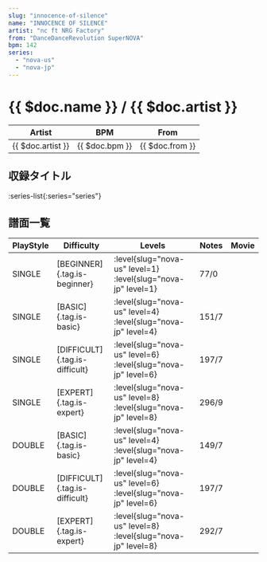 ```yaml
---
slug: "innocence-of-silence"
name: "INNOCENCE OF SILENCE"
artist: "nc ft NRG Factory"
from: "DanceDanceRevolution SuperNOVA"
bpm: 142
series:
  - "nova-us"
  - "nova-jp"
---
```


# {{ $doc.name }} / {{ $doc.artist }}

|Artist|BPM|From|
|------|---|----|
|{{ $doc.artist }}|{{ $doc.bpm }}|{{ $doc.from }}|

## 収録タイトル

:series-list{:series="series"}

## 譜面一覧

|PlayStyle|Difficulty|Levels|Notes|Movie|
|---------|----------|------|-----|-----|
|SINGLE|[BEGINNER]{.tag.is-beginner}|:level{slug="nova-us" level=1} :level{slug="nova-jp" level=1}|77/0||
|SINGLE|[BASIC]{.tag.is-basic}|:level{slug="nova-us" level=4} :level{slug="nova-jp" level=4}|151/7||
|SINGLE|[DIFFICULT]{.tag.is-difficult}|:level{slug="nova-us" level=6} :level{slug="nova-jp" level=6}|197/7||
|SINGLE|[EXPERT]{.tag.is-expert}|:level{slug="nova-us" level=8} :level{slug="nova-jp" level=8}|296/9||
|DOUBLE|[BASIC]{.tag.is-basic}|:level{slug="nova-us" level=4} :level{slug="nova-jp" level=4}|149/7||
|DOUBLE|[DIFFICULT]{.tag.is-difficult}|:level{slug="nova-us" level=6} :level{slug="nova-jp" level=6}|197/7||
|DOUBLE|[EXPERT]{.tag.is-expert}|:level{slug="nova-us" level=8} :level{slug="nova-jp" level=8}|292/7||

